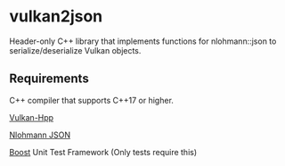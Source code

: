 # vulkan2json

Header-only C++ library that implements functions for nlohmann::json to serialize/deserialize Vulkan objects.

## Requirements

C++ compiler that supports C++17 or higher.

[Vulkan-Hpp](https://github.com/KhronosGroup/Vulkan-Hpp)

[Nlohmann JSON](https://github.com/nlohmann/json)

[Boost](https://www.boost.org/) Unit Test Framework (Only tests require this)


